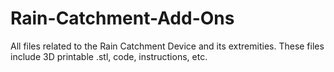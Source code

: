# Rain-Catchment-Add-Ons
All files related to the Rain Catchment Device and its extremities. 
These files include 3D printable .stl, code, instructions, etc.


